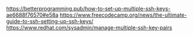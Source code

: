 https://betterprogramming.pub/how-to-set-up-multiple-ssh-keys-ae6688f76570#e58a
https://www.freecodecamp.org/news/the-ultimate-guide-to-ssh-setting-up-ssh-keys/
https://www.redhat.com/sysadmin/manage-multiple-ssh-key-pairs
